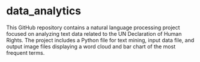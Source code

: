 # data_analytics
This GitHub repository contains a natural language processing project focused on analyzing text data related to the UN Declaration of Human Rights. The project includes a Python file for text mining, input data file, and output image files displaying a word cloud and bar chart of the most frequent terms.
